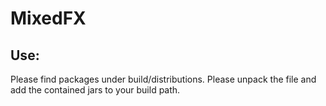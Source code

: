 # MixedFX

## Use:
Please find packages under build/distributions.
Please unpack the file and add the contained jars to your build path.

